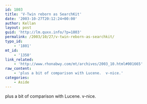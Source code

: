 ```yaml
---
id: 1803
title: 'V-Twin reborn as SearchKit'
date: '2003-10-27T20:12:24+00:00'
author: Kellan
layout: post
guid: 'http://lm.quxx.info/?p=1803'
permalink: /2003/10/27/v-twin-reborn-as-searchkit/
typo_id:
    - '1801'
mt_id:
    - '1350'
link_related:
    - 'http://www.rhonabwy.com/mt/archives/2003_10.html#001665'
raw_content:
    - 'plus a bit of comparison with Lucene.  v-nice.'
categories:
    - Aside
---
```


plus a bit of comparison with Lucene. v-nice.